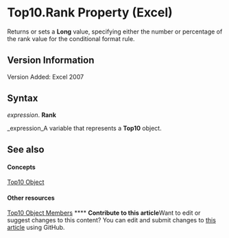 
# Top10.Rank Property (Excel)

Returns or sets a  **Long** value, specifying either the number or percentage of the rank value for the conditional format rule.


## Version Information

Version Added: Excel 2007 


## Syntax

 _expression_. **Rank**

 _expression_A variable that represents a  **Top10** object.


## See also


#### Concepts


 [Top10 Object](b94f4a4f-564c-d751-2b43-4b9482e048cc.md)
#### Other resources


 [Top10 Object Members](ee94e347-b55a-d7b3-ab2f-26c5698b15cf.md)
****   **Contribute to this article**Want to edit or suggest changes to this content? You can edit and submit changes to  [this article](https://github.com/jhershey00/VBA_Excel_Test/OpenXMLCon/articles/a3245519-8fa3-d9cb-ace9-22d78893c0fa.md) using GitHub.

